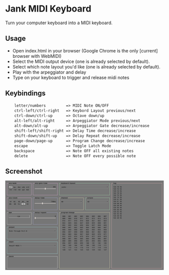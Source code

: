 
# Jank MIDI Keyboard
Turn your computer keyboard into a MIDI keyboard.

## Usage
* Open index.html in your browser (Google Chrome is the only [current] browser with WebMIDI)
* Select the MIDI output device (one is already selected by default).
* Select which note layout you'd like (one is already selected by default).
* Play with the arpeggiator and delay
* Type on your keyboard to trigger and release midi notes

## Keybindings
```
    letter/numbers         => MIDI Note ON/OFF
    ctrl-left/ctrl-right   => Keybord Layout previous/next
    ctrl-down/ctrl-up      => Octave down/up
    alt-left/alt-right     => Arpeggiator Mode previous/next
    alt-down/alt-up        => Arpeggiator Gate decrease/increase
    shift-left/shift-right => Delay Time decrease/increase
    shift-down/shift-up    => Delay Repeat decrease/increase
    page-down/page-up      => Program Change decrease/increase
    escape                 => Toggle Latch Mode
    backspace              => Note OFF all existing notes
    delete                 => Note OFF every possible note
```

## Screenshot
![screenshot](screenshot.png)

